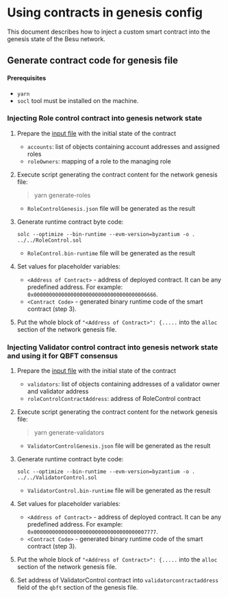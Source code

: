 # Using contracts in genesis config

This document describes how to inject a custom smart contract into the genesis state of the Besu network.

## Generate contract code for genesis file

#### Prerequisites 

* `yarn`
* `socl` tool must be installed on the machine.

### Injecting Role control contract into genesis network state

1. Prepare the [input file](roles/data.json) with the initial state of the contract
   * `accounts`: list of objects containing account addresses and assigned roles
   * `roleOwners`: mapping of a role to the managing role  

2. Execute script generating the contract content for the network genesis file:
    > yarn generate-roles
   * `RoleControlGenesis.json` file will be generated as the result

3. Generate runtime contract byte code:
   ```
   solc --optimize --bin-runtime --evm-version=byzantium -o . ../../RoleControl.sol
   ```
   * `RoleControl.bin-runtime` file will be generated as the result

4. Set values for placeholder variables:
   * `<Address of Contract>` - address of deployed contract. It can be any predefined address. For example: `0x0000000000000000000000000000000000006666`.
   * `<Contract Code>` - generated binary runtime code of the smart contract (step 3).

5. Put the whole block of `"<Address of Contract>": {.....` into the `alloc` section of the network genesis file.

### Injecting Validator control contract into genesis network state and using it for QBFT consensus

1. Prepare the [input file](validators/data.json) with the initial state of the contract
   * `validators`: list of objects containing addresses of a validator owner and validator address
   * `roleControlContractAddress`: address of RoleControl contract

2. Execute script generating the contract content for the network genesis file:
   > yarn generate-validators
   * `ValidatorControlGenesis.json` file will be generated as the result

3. Generate runtime contract byte code:
   ```
   solc --optimize --bin-runtime --evm-version=byzantium -o . ../../ValidatorControl.sol
   ```
   * `ValidatorControl.bin-runtime` file will be generated as the result

4. Set values for placeholder variables:
   * `<Address of Contract>` - address of deployed contract. It can be any predefined address. For example: `0x0000000000000000000000000000000000007777`.
   * `<Contract Code>` - generated binary runtime code of the smart contract (step 3).

5. Put the whole block of `"<Address of Contract>": {.....` into the `alloc` section of the network genesis file.

6. Set address of ValidatorControl contract into `validatorcontractaddress` field of the `qbft` section of the genesis file.

